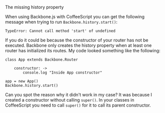 The missing history property

When using Backbone.js with CoffeeScript you can get the following message when trying to run `Backbone.history.start()`:

	TypeError: Cannot call method 'start' of undefined

If you do it could be because the constructor of your router has not be executed. Backbone only creates the history property when at least one router has initialized its routes. My code looked something like the following:

	class App extends Backbone.Router

		constructor: ->
			console.log "Inside App constructor"

	app = new App()
	Backbone.history.start()

Can you spot the reason why it didn't work in my case? It was because I created a constructor without calling `super()`. In your classes in CoffeeScript you need to call `super()` for it to call its parent constructor.